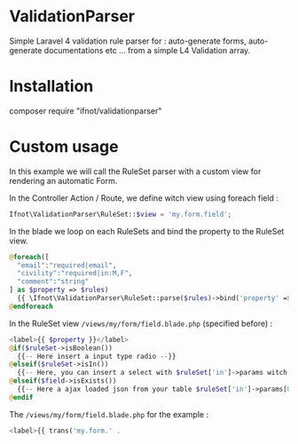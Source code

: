 # ValidationParser
Simple Laravel 4 validation rule parser for : auto-generate forms, auto-generate documentations etc ... from a simple L4 Validation array.

# Installation

   composer require "ifnot/validationparser"

# Custom usage

In this example we will call the RuleSet parser with a custom view for rendering an automatic Form.

In the Controller Action / Route, we define witch view using foreach field :
```php
Ifnot\ValidationParser\RuleSet::$view = 'my.form.field';
```

In the blade we loop on each RuleSets and bind the property to the RuleSet view.
```php
@foreach([
  "email":"required|email",
  "civility":"required|in:M,F",
  "comment":"string"
] as $property => $rules)
  {{ \Ifnot\ValidationParser\RuleSet::parse($rules)->bind('property' => $property)->toString() }}
@endforeach
```

In the RuleSet view `/views/my/form/field.blade.php` (specified before) :
```php
<label>{{ $property }}</label>
@if($ruleSet->isBoolean())
  {{-- Here insert a input type radio --}}
@elseif($ruleSet->isIn())
  {{-- Here, you can insert a select with $ruleSet['in']->params witch contains an array of allowed values --}}
@elseif($field->isExists())
  {{-- Here a ajax loaded json from your table $ruleSet['in']->params[0] and the column $ruleSet['in']->params[1] --}}
@endif
```

The `/views/my/form/field.blade.php` for the example :

```php
<label>{{ trans('my.form.' . 
